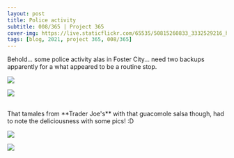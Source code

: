 ```yaml
---
layout: post
title: Police activity
subtitle: 008/365 | Project 365
cover-img: https://live.staticflickr.com/65535/50815260833_3332529216_h.jpg
tags: [blog, 2021, project 365, 008/365]
---
```

Behold... some police activity alas in Foster City... need two backups apparently for a what appeared to be a routine stop.
<p class="post-img-wrap">
  <img src="https://live.staticflickr.com/65535/50815260833_3332529216_h.jpg">
</p>
<p class="post-img-wrap">
  <img src="https://live.staticflickr.com/65535/50816006911_b7384a8e59_h.jpg">
</p>
<br>
That tamales from **Trader Joe's** with that guacomole salsa though, had to note the deliciousness with some pics! :D
<p class="post-img-wrap">
  <img src="https://live.staticflickr.com/65535/50814119268_255d6beda4_h.jpg">
</p>
<p class="post-img-wrap">
  <img src="https://live.staticflickr.com/65535/50814968937_0516fed502_h.jpg">
</p>
